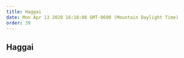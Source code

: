 ```yaml
---
title: Haggai
date: Mon Apr 13 2020 16:18:08 GMT-0600 (Mountain Daylight Time)
order: 39
---
```


## Haggai